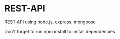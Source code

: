 # REST-API

REST API using node.js, express, mongoose

Don't forget to run npm install to install dependencies
